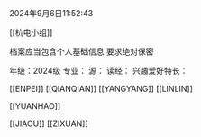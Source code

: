 2024年9月6日11:52:43

[[杭电小组]]

档案应当包含个人基础信息 
要求绝对保密

年级：2024级
专业：
源：
读经：
兴趣爱好特长：

[[ENPEI]]
[[QIANQIAN]]
[[YANGYANG]]
[[LINLIN]]

[[YUANHAO]]

[[JIAOU]]
[[ZIXUAN]]

